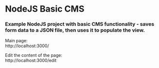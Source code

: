 # NodeJS Basic CMS
### Example NodeJS project with basic CMS functionality - saves form data to a JSON file, then uses it to populate the view.

Main page:  
http://localhost:3000/

Edit the content of the page:  
http://localhost:3000/edit
